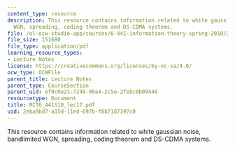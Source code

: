 ```yaml
---
content_type: resource
description: This resource contains information related to white gaussian noise, bandlimited
  WGN, spreading, coding theorem and DS-CDMA systems.
file: /ol-ocw-studio-app/courses/6-441-information-theory-spring-2010/2eba9bd7a15d11ed697bf8b7187397c0_MIT6_441S10_lec17.pdf
file_size: 151680
file_type: application/pdf
learning_resource_types:
- Lecture Notes
license: https://creativecommons.org/licenses/by-nc-sa/4.0/
ocw_type: OCWFile
parent_title: Lecture Notes
parent_type: CourseSection
parent_uid: ef9c0e21-7240-00a4-2c5e-2febc0b09448
resourcetype: Document
title: MIT6_441S10_lec17.pdf
uid: 2eba9bd7-a15d-11ed-697b-f8b7187397c0
---
```

This resource contains information related to white gaussian noise, bandlimited WGN, spreading, coding theorem and DS-CDMA systems.